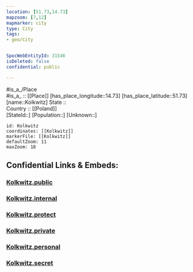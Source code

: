 ```yaml
---
location: [51.73,14.73] 
mapzoom: [7,12] 
mapmarker: city 
type: City
tags:
- geo/City


SpocWebEntityId: 31546
isDeleted: false
confidential: public

---
```

#is_a_/Place  
#is_a_ :: [[Place]] 
[has_place_longitude::14.73] 
[has_place_latitude::51.73] 
[name::Kolkwitz] 
State ::  
Country :: [[Poland]]  
[StateId::] 
[Population::] 
[Unknown::] 


```leaflet
id: Kolkwitz
coordinates: [[Kolkwitz]] 
markerFile: [[Kolkwitz]] 
defaultZoom: 11 
maxZoom: 18
```


## Confidential Links & Embeds: 

### [Kolkwitz.public](/_public/\Earth\Continent\Europe\Europe~East\Poland\Provinces~Poland\Lubusz\CityKolkwitz.public.md) 

### [Kolkwitz.internal](/_internal/\Earth\Continent\Europe\Europe~East\Poland\Provinces~Poland\Lubusz\CityKolkwitz.internal.md) 

### [Kolkwitz.protect](/_protect/\Earth\Continent\Europe\Europe~East\Poland\Provinces~Poland\Lubusz\CityKolkwitz.protect.md) 

### [Kolkwitz.private](/_private/\Earth\Continent\Europe\Europe~East\Poland\Provinces~Poland\Lubusz\CityKolkwitz.private.md) 

### [Kolkwitz.personal](/_personal/\Earth\Continent\Europe\Europe~East\Poland\Provinces~Poland\Lubusz\CityKolkwitz.personal.md) 

### [Kolkwitz.secret](/_secret/\Earth\Continent\Europe\Europe~East\Poland\Provinces~Poland\Lubusz\CityKolkwitz.secret.md)

